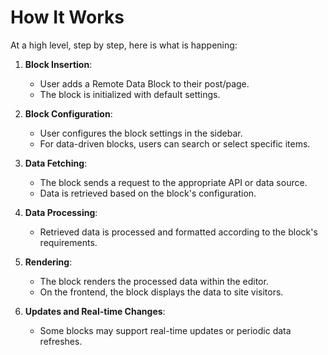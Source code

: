 # How It Works

At a high level, step by step, here is what is happening:

1. **Block Insertion**:

   - User adds a Remote Data Block to their post/page.
   - The block is initialized with default settings.

2. **Block Configuration**:

   - User configures the block settings in the sidebar.
   - For data-driven blocks, users can search or select specific items.

3. **Data Fetching**:

   - The block sends a request to the appropriate API or data source.
   - Data is retrieved based on the block's configuration.

4. **Data Processing**:

   - Retrieved data is processed and formatted according to the block's requirements.

5. **Rendering**:

   - The block renders the processed data within the editor.
   - On the frontend, the block displays the data to site visitors.

6. **Updates and Real-time Changes**:
   - Some blocks may support real-time updates or periodic data refreshes.
